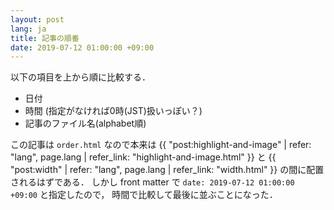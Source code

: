 ```yaml
---
layout: post
lang: ja
title: 記事の順番
date: 2019-07-12 01:00:00 +09:00
---
```


以下の項目を上から順に比較する．

- 日付
- 時間 (指定がなければ0時(JST)扱いっぽい？)
- 記事のファイル名(alphabet順)

この記事は `order.html` なので本来は
{{ "post:highlight-and-image" | refer: "lang", page.lang | refer_link: "highlight-and-image.html" }}
と
{{ "post:width" | refer: "lang", page.lang | refer_link: "width.html" }}
の間に配置されるはずである．
しかし front matter で `date: 2019-07-12 01:00:00 +09:00` と指定したので，
時間で比較して最後に並ぶことになった．
